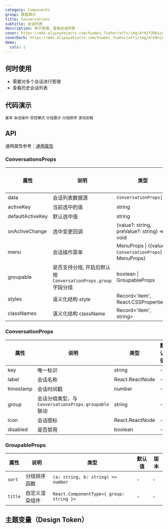 ```yaml
---
category: Components
group: 数据展示
title: Conversations
subtitle: 会话列表
description: 用于管理、查看会话列表
cover: https://mdn.alipayobjects.com/huamei_7uahnr/afts/img/A*HjY3QKszqFEAAAAAAAAAAAAADrJ8AQ/original
coverDark: https://mdn.alipayobjects.com/huamei_7uahnr/afts/img/A*G8njQogkGwAAAAAAAAAAAAAADrJ8AQ/original
demo:
  cols: 1
---
```


## 何时使用

 - 需要对多个会话进行管理
 - 查看历史会话列表

## 代码演示

<!-- prettier-ignore -->
<code src="./demo/basic.tsx">基本</code>
<code src="./demo/with-menu.tsx">会话操作</code>
<code src="./demo/controlled-mode.tsx">受控模式</code>
<code src="./demo/group.tsx">分组展示</code>
<code src="./demo/group-sort.tsx">分组排序</code>
<code src="./demo/infinite-load.tsx">滚动加载</code>


## API

通用属性参考：[通用属性](/docs/react/common-props)

### ConversationsProps

| 属性              | 说明                          | 类型                                                                                          | 默认值 | 版本 |
|-------------------|-------------------------------|-----------------------------------------------------------------------------------------------|--------|------|
| data              | 会话列表数据源                | `ConversationProps[]`                                                                         | -      | -    |
| activeKey         | 当前选中的值                  | string                                                                   | -      | -    |
| defaultActiveKey  | 默认选中值                    | string                                                                  | -      | -    |
| onActiveChange    | 选中变更回调                  | (value?: string, preValue?: string) => void              | -      | -    |
| menu              | 会话操作菜单                  | MenuProps \| ((value: `ConversationProps`) => MenuProps)                               | -      | -    |
| groupable         | 是否支持分组, 开启后默认按 `ConversationProps.group` 字段分组 | boolean \| GroupableProps | -      | -    |
| styles            | 语义化结构 style              | Record<'item', React.CSSProperties>                                                 | -      | -    |
| classNames        | 语义化结构 className          | Record<'item', string>                                                              | -      | -    |

### ConversationProps

| 属性       | 说明           | 类型              | 默认值 | 版本 |
|------------|----------------|-------------------|--------|------|
| key        | 唯一标识       | string            | -      | -    |
| label      | 会话名称       | React.ReactNode   | -      | -    |
| timestamp  | 会话时间戳     | number            | -      | -    |
| group      | 会话分组类型，与 `ConversationsProps.groupable` 联动 | string | -      | -    |
| icon       | 会话图标       | React.ReactNode   | -      | -    |
| disabled   | 是否禁用       | boolean           | -      | -    |

### GroupableProps
| 属性         | 说明                 | 类型                                | 默认值 | 版本 |
|--------------|----------------------|-------------------------------------|--------|------|
| `sort`       | 分组排序函数         | `(a: string, b: string) => number` | -  | -    |
| `title` | 自定义渲染组件       | `React.ComponentType<{ group: string }>` | -   | -    |

## 主题变量（Design Token）

<ComponentTokenTable component="Conversations"></ComponentTokenTable>